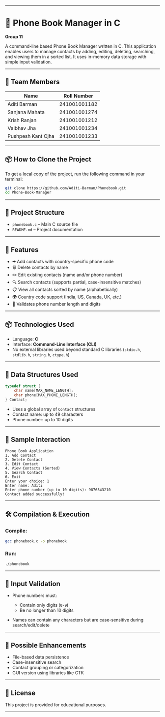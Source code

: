 
---

# 📱 Phone Book Manager in C

**Group 11**

A command-line based Phone Book Manager written in C. This application enables users to manage contacts by adding, editing, deleting, searching, and viewing them in a sorted list. It uses in-memory data storage with simple input validation.

---

## 👥 Team Members

| Name               | Roll Number  |
| ------------------ | ------------ |
| Aditi Barman       | 241001001182 |
| Sanjana Mahata     | 241001001274 |
| Krish Ranjan       | 241001001212 |
| Vaibhav Jha        | 241001001234 |
| Pushpesh Kant Ojha | 241001001233 |

---

## 📦 How to Clone the Project

To get a local copy of the project, run the following command in your terminal:

```bash
git clone https://github.com/Aditi-Barman/Phonebook.git
cd Phone-Book-Manager
```

---

## 📂 Project Structure

* `phonebook.c` – Main C source file
* `README.md` – Project documentation

---
## 🚀 Features

- ➕ Add contacts with country-specific phone code
- 🗑️ Delete contacts by name
- ✏️ Edit existing contacts (name and/or phone number)
- 🔍 Search contacts (supports partial, case-insensitive matches)
- 📋 View all contacts sorted by name (alphabetically)
- 🌍 Country code support (India, US, Canada, UK, etc.)
- 🔢 Validates phone number length and digits

---

## 📦 Technologies Used

- Language: **C**
- Interface: **Command-Line Interface (CLI)**
- No external libraries used beyond standard C libraries (`stdio.h`, `stdlib.h`, `string.h`, `ctype.h`)

---

## 🔧 Data Structures Used

```c
typedef struct {
    char name[MAX_NAME_LENGTH];
    char phone[MAX_PHONE_LENGTH];
} Contact;
```

* Uses a global array of `Contact` structures
* Contact name: up to 49 characters
* Phone number: up to 10 digits

---

## 🧪 Sample Interaction

```text
Phone Book Application
1. Add Contact
2. Delete Contact
3. Edit Contact
4. View Contacts (Sorted)
5. Search Contact
6. Exit
Enter your choice: 1
Enter name: Aditi
Enter phone number (up to 10 digits): 9876543210
Contact added successfully!
```

---

## 🛠️ Compilation & Execution

### Compile:

```bash
gcc phonebook.c -o phonebook
```

### Run:

```bash
./phonebook
```

---

## 🔐 Input Validation

* Phone numbers must:

  * Contain only digits (`0-9`)
  * Be no longer than 10 digits
* Names can contain any characters but are case-sensitive during search/edit/delete

---

## 🚀 Possible Enhancements

* File-based data persistence
* Case-insensitive search
* Contact grouping or categorization
* GUI version using libraries like GTK

---

## 📄 License

This project is provided for educational purposes.

---